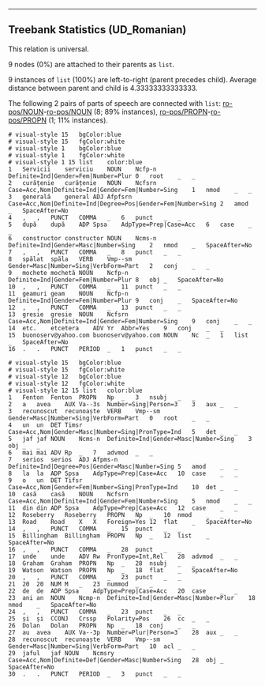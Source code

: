 

--------------------------------------------------------------------------------

## Treebank Statistics (UD_Romanian)

This relation is universal.

9 nodes (0%) are attached to their parents as `list`.

9 instances of `list` (100%) are left-to-right (parent precedes child).
Average distance between parent and child is 4.33333333333333.

The following 2 pairs of parts of speech are connected with `list`: [ro-pos/NOUN]()-[ro-pos/NOUN]() (8; 89% instances), [ro-pos/PROPN]()-[ro-pos/PROPN]() (1; 11% instances).


~~~ conllu
# visual-style 15	bgColor:blue
# visual-style 15	fgColor:white
# visual-style 1	bgColor:blue
# visual-style 1	fgColor:white
# visual-style 1 15 list	color:blue
1	Servicii	serviciu	NOUN	Ncfp-n	Definite=Ind|Gender=Fem|Number=Plur	0	root	_	_
2	curățenie	curățenie	NOUN	Ncfsrn	Case=Acc,Nom|Definite=Ind|Gender=Fem|Number=Sing	1	nmod	_	_
3	generală	general	ADJ	Afpfsrn	Case=Acc,Nom|Definite=Ind|Degree=Pos|Gender=Fem|Number=Sing	2	amod	_	SpaceAfter=No
4	,	,	PUNCT	COMMA	_	6	punct	_	_
5	după	după	ADP	Spsa	AdpType=Prep|Case=Acc	6	case	_	_
6	constructor	constructor	NOUN	Ncms-n	Definite=Ind|Gender=Masc|Number=Sing	2	nmod	_	SpaceAfter=No
7	,	,	PUNCT	COMMA	_	8	punct	_	_
8	spălat	spăla	VERB	Vmp--sm	Gender=Masc|Number=Sing|VerbForm=Part	2	conj	_	_
9	mochete	mochetă	NOUN	Ncfp-n	Definite=Ind|Gender=Fem|Number=Plur	8	obj	_	SpaceAfter=No
10	,	,	PUNCT	COMMA	_	11	punct	_	_
11	geamuri	geam	NOUN	Ncfp-n	Definite=Ind|Gender=Fem|Number=Plur	9	conj	_	SpaceAfter=No
12	,	,	PUNCT	COMMA	_	13	punct	_	_
13	gresie	gresie	NOUN	Ncfsrn	Case=Acc,Nom|Definite=Ind|Gender=Fem|Number=Sing	9	conj	_	_
14	etc.	etcetera	ADV	Yr	Abbr=Yes	9	conj	_	_
15	buonoserv@yahoo.com	buonoserv@yahoo.com	NOUN	Nc	_	1	list	_	SpaceAfter=No
16	.	.	PUNCT	PERIOD	_	1	punct	_	_

~~~


~~~ conllu
# visual-style 15	bgColor:blue
# visual-style 15	fgColor:white
# visual-style 12	bgColor:blue
# visual-style 12	fgColor:white
# visual-style 12 15 list	color:blue
1	Fenton	Fenton	PROPN	Np	_	3	nsubj	_	_
2	a	avea	AUX	Va--3s	Number=Sing|Person=3	3	aux	_	_
3	recunoscut	recunoaște	VERB	Vmp--sm	Gender=Masc|Number=Sing|VerbForm=Part	0	root	_	_
4	un	un	DET	Timsr	Case=Acc,Nom|Gender=Masc|Number=Sing|PronType=Ind	5	det	_	_
5	jaf	jaf	NOUN	Ncms-n	Definite=Ind|Gender=Masc|Number=Sing	3	obj	_	_
6	mai	mai	ADV	Rp	_	7	advmod	_	_
7	serios	serios	ADJ	Afpms-n	Definite=Ind|Degree=Pos|Gender=Masc|Number=Sing	5	amod	_	_
8	la	la	ADP	Spsa	AdpType=Prep|Case=Acc	10	case	_	_
9	o	un	DET	Tifsr	Case=Acc,Nom|Gender=Fem|Number=Sing|PronType=Ind	10	det	_	_
10	casă	casă	NOUN	Ncfsrn	Case=Acc,Nom|Definite=Ind|Gender=Fem|Number=Sing	5	nmod	_	_
11	din	din	ADP	Spsa	AdpType=Prep|Case=Acc	12	case	_	_
12	Roseberry	Roseberry	PROPN	Np	_	10	nmod	_	_
13	Road	Road	X	X	Foreign=Yes	12	flat	_	SpaceAfter=No
14	,	,	PUNCT	COMMA	_	15	punct	_	_
15	Billingham	Billingham	PROPN	Np	_	12	list	_	SpaceAfter=No
16	,	,	PUNCT	COMMA	_	28	punct	_	_
17	unde	unde	ADV	Rw	PronType=Int,Rel	28	advmod	_	_
18	Graham	Graham	PROPN	Np	_	28	nsubj	_	_
19	Watson	Watson	PROPN	Np	_	18	flat	_	SpaceAfter=No
20	,	,	PUNCT	COMMA	_	23	punct	_	_
21	20	20	NUM	M	_	23	nummod	_	_
22	de	de	ADP	Spsa	AdpType=Prep|Case=Acc	20	case	_	_
23	ani	an	NOUN	Ncmp-n	Definite=Ind|Gender=Masc|Number=Plur	18	nmod	_	SpaceAfter=No
24	,	,	PUNCT	COMMA	_	23	punct	_	_
25	și	și	CCONJ	Crssp	Polarity=Pos	26	cc	_	_
26	Dolan	Dolan	PROPN	Np	_	18	conj	_	_
27	au	avea	AUX	Va--3p	Number=Plur|Person=3	28	aux	_	_
28	recunoscut	recunoaște	VERB	Vmp--sm	Gender=Masc|Number=Sing|VerbForm=Part	10	acl	_	_
29	jaful	jaf	NOUN	Ncmsry	Case=Acc,Nom|Definite=Def|Gender=Masc|Number=Sing	28	obj	_	SpaceAfter=No
30	.	.	PUNCT	PERIOD	_	3	punct	_	_

~~~


